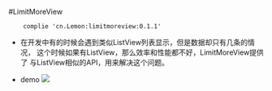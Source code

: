 #LimitMoreView

```
    complie 'cn.Lemon:limitmoreview:0.1.1'
```

 - 在开发中有的时候会遇到类似ListView列表显示，但是数据却只有几条的情况，
 这个时候如果有ListView，那么效率和性能都不好，LimitMoreView提供了
 与ListView相似的API，用来解决这个问题。

 - demo
 ![](../demo.png)